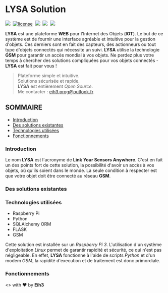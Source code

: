 # LYSA Solution

<a href="https://twitter.com/Eih3Prog" target="_blank"><img src="https://img.shields.io/twitter/follow/shields_io.svg?style=social&label=Follow"></a>&nbsp;&nbsp;[![license](https://img.shields.io/github/license/mashape/apistatus.svg?maxAge=2592000)]()&nbsp;&nbsp;<img src="https://img.shields.io/badge/statut-%20in%20progress-brightgreen.svg"/>&nbsp;&nbsp;<a href="https://github.com/Eih3/LYSA_Project/blob/master/README_eng.md"><img src="https://img.shields.io/badge/version-English-orange.svg"></a>&nbsp;&nbsp;<a href="https://github.com/Eih3/LYSA_Solution/wiki"><img src="https://img.shields.io/badge/Documentation-Wiki-yellow.svg"></a>


**LYSA** est une plateforme **WEB** pour l'Internet des Objets (**IOT**). Le but de ce système est de fournir une interface agréable et intuitive pour la gestion d'objets. Ces derniers sont en fait des capteurs, des actionneurs ou tout type d'objets connectés qui nécessite un suivi. **LYSA** utilise la technologie **GSM** pour garantir un accès mondial à vos objets. Ne perdez plus votre temps à chercher des solutions compliquées pour vos objets connectés - **LYSA** est fait pour vous !

> Plateforme simple et intuitive.  
> Solutions sécurisée et rapide.  
> **LYSA** est entièrement *Open Source*.               
> Me contacter : eih3.prog@outlook.fr

## SOMMAIRE

- [Introduction](#introduction)
- [Des solutions existantes](#des-solutions-existantes)
- [Technologies utilisées](#technologies-utilisées)
- [Fonctionnements](#fonctionnements)

### Introduction

Le nom **LYSA** est l'acronyme de **Link Your Sensors Anywhere**. C'est en fait un des points fort de cette solution, la possibilité d'avoir un accès à vos objets, où qu'ils soient dans le monde. La seule condition à respecter est que votre objet doit être connecté au réseau **GSM**. 

### Des solutions existantes

### Technologies utilisées

- Raspberry Pi
- Python
- SQLAlchemy ORM
- FLASK
- GSM

<!-- TODO img bandeau techno -->

Cette solution est installée sur un *Raspberry Pi 3*. L'utilisation d'un système d'exploitation *Linux* permet de garantir rapidité et sécurité, ce qui n'est pas négligeable. En effet, **LYSA** fonctionne à l'aide de scripts *Python* et d'un modem *GSM*, la rapidité d'execution et de traitement est donc primordiale.


### Fonctionnements

<!-- TODO img présentation serveur -->


<> with ❤ by **Eih3**